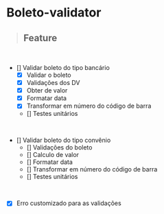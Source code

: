 # **Boleto-validator**

> ## Feature
<br />

- [] Validar boleto do tipo bancário
  - [X] Validar o boleto 
  - [X] Validações dos DV 
  - [X] Obter de valor
  - [X] Formatar data
  - [X] Transformar em número do código de barra
  - [] Testes unitários

<br />

- []  Validar boleto do tipo convênio
  - [] Validações do boleto
  - [] Calculo de valor
  - [] Formatar data
  - [] Transformar em número do código de barra
  - [] Testes unitários

<br />

- [X] Erro customizado para as validações


